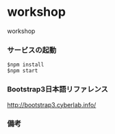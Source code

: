 # workshop
workshop

### サービスの起動
```
$npm install
$npm start
```

### Bootstrap3日本語リファレンス
http://bootstrap3.cyberlab.info/

### 備考
